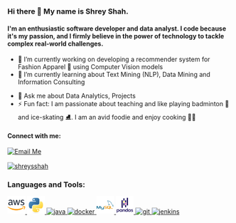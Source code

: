 ### Hi there 👋 My name is Shrey Shah.
#### I'm an enthusiastic software developer and data analyst. I code because it's my passion, and I firmly believe in the power of technology to tackle complex real-world challenges.
<!--
**shreyss99/shreyss99** is a ✨ _special_ ✨ repository because its `README.md` (this file) appears on your GitHub profile.

Here are some ideas to get you started:
-->

- 🔭 I’m currently working on developing a recommender system for Fashion Apparel 👚 using Computer Vision models
- 🌱 I’m currently learning about Text Mining (NLP), Data Mining and Information Consulting
<!--
- 👯 I’m looking to collaborate on ...
- 🤔 I’m looking for help with ...
- 📫 How to reach me: ...
-->
- 💬 Ask me about Data Analytics, Projects
- ⚡ Fun fact: I am passionate about teaching and like playing badminton 🏸 and ice-skating ⛸️. I am an avid foodie and enjoy cooking 👨‍🍳

<h4 align="left">Connect with me:</h4>
<p align="left">

  [![Email Me](https://www.google.com/imgres?imgurl=https%3A%2F%2Fcdn-icons-png.flaticon.com%2F512%2F8700%2F8700007.png&tbnid=SbWudDJ49-IjWM&vet=10CBgQxiAoCmoXChMIgNPIoNGQgQMVAAAAAB0AAAAAEA8..i&imgrefurl=https%3A%2F%2Fwww.freepik.com%2Ficon%2Fmail_8700089&docid=7ILbSPB1gXtHxM&w=512&h=512&itg=1&q=mail%20symbol%20colored&ved=0CBgQxiAoCmoXChMIgNPIoNGQgQMVAAAAAB0AAAAAEA8)](mailto:sshah023@illinois.edu)
  
  <a href="https://linkedin.com/in/shreysshah" target="blank"><img align="center" src="https://raw.githubusercontent.com/rahuldkjain/github-profile-readme-generator/master/src/images/icons/Social/linked-in-alt.svg" alt="shreysshah" height="30" width="40" /></a>
</p>

<h3 align="left">Languages and Tools:</h3>
<p align="left"> 
  <a href="https://aws.amazon.com" target="_blank" rel="noreferrer"> <img src="https://raw.githubusercontent.com/devicons/devicon/master/icons/amazonwebservices/amazonwebservices-original-wordmark.svg" alt="aws" width="40" height="40"/> </a> 
  <a href="https://www.python.org" target="_blank" rel="noreferrer"> <img src="https://raw.githubusercontent.com/devicons/devicon/master/icons/python/python-original.svg" alt="python" width="40" height="40"/> </a>
  <a href="https://www.python.org" target="_blank" rel="noreferrer"> <img src="https://cdn.jsdelivr.net/gh/devicons/devicon/icons/java/java-original-wordmark.svg" alt="java" width="40" height="40"/> </a>
  <a href="https://www.docker.com/" target="_blank" rel="noreferrer"> <img src="https://cdn.jsdelivr.net/gh/devicons/devicon/icons/docker/docker-original-wordmark.svg" alt="docker" width="40" height="40"/> </a> 
  <a href="https://www.mysql.com/" target="_blank" rel="noreferrer"> <img src="https://raw.githubusercontent.com/devicons/devicon/master/icons/mysql/mysql-original-wordmark.svg" alt="mysql" width="40" height="40"/> </a>
  <a href="https://pandas.pydata.org/" target="_blank" rel="noreferrer"> <img src="https://raw.githubusercontent.com/devicons/devicon/2ae2a900d2f041da66e950e4d48052658d850630/icons/pandas/pandas-original-wordmark.svg" alt="pandas" width="40" height="40"/> </a>
  <a href="https://git-scm.com/" target="_blank" rel="noreferrer"> <img src="https://cdn.jsdelivr.net/gh/devicons/devicon/icons/git/git-original.svg" alt="git" width="40" height="40"/> </a>
  <a href="https://jenkins.io" target="_blank" rel="noreferrer"> <img src="https://cdn.jsdelivr.net/gh/devicons/devicon/icons/jenkins/jenkins-original.svg" alt="jenkins" width="40" height="40"/> </a> 
</p>
